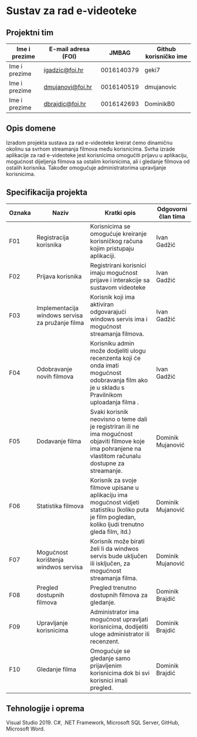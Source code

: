# Sustav za rad e-videoteke

## Projektni tim

Ime i prezime | E-mail adresa (FOI) | JMBAG      | Github korisničko ime
------------  | ------------------- | -----      | ---------------------
Ime i prezime | igadzic@foi.hr      | 0016140379 | geki7
Ime i prezime | dmujanovi@foi.hr    | 0016140519 | dmujanovic
Ime i prezime | dbrajdic@foi.hr     | 0016142693 | DominikB0

## Opis domene
Izradom projekta sustava za rad e-videoteke kreirat ćemo dinamičnu okolinu sa svrhom streamanja filmova među korisnicima. Svrha izrade aplikacije za rad e-videoteke jest korisnicima omogućiti prijavu u aplikaciju, mogućnost dijeljenja filmova sa ostalim korisnicima, ali i gledanje filmova od ostalih korisnika. Također omogućuje administratorima upravljanje korisnicima.

## Specifikacija projekta

Oznaka | Naziv | Kratki opis | Odgovorni član tima
------ | ----- | ----------- | -------------------
F01    | Registracija korisnika | Korisnicima se omogućuje kreiranje korisničkog računa kojim pristupaju aplikaciji.  | Ivan Gadžić
F02    | Prijava korisnika       | Registrirani korisnici imaju mogućnost prijave i interakcije sa sustavom videoteke | Ivan Gadžić
F03    | Implementacija windows servisa za pružanje filma | Korisnik koji ima aktiviran odgovarajući windows servis ima i mogućnost streamanja filmova. | Ivan Gadžić
F04    | Odobravanje novih filmova |Korisniku admin može dodjeliti ulogu recenzenta koji će onda imati mogućnost odobravanja film ako je u skladu s Pravilnikom uploadanja filma .|Ivan Gadžić
F05    | Dodavanje filma  | Svaki korisnik neovisno o teme dali je registriran ili ne ima mogućnost objaviti filmove koje ima pohranjene na vlastitom računalu dostupne za streamanje. | Dominik Mujanović
F06    | Statistika filmova | Korisnik za svoje filmove upisane u aplikaciju ima mogućnost vidjeti statistiku (koliko puta je film pogledan, koliko ljudi trenutno gleda film, itd.) | Dominik Mujanović
F07    | Mogućnost korištenja windwos servisa | Korisnik može birati želi li da windwos servis bude uključen ili isključen, za mogućnost streamanja filma. | Dominik Mujanović
F08    | Pregled dostupnih filmova |  Pregled trenutno dostupnih filmova za gledanje. | Dominik Brajdić
F09    | Upravljanje korisnicima  | Administrator ima mogućnost upravljati korisnicima, dodijeliti uloge administrator ili recenzent. | Dominik Brajdić
F10    | Gledanje filma | Omogućuje se gledanje samo prijavljenim korisnicima dok bi svi korisnici imali pregled. | Dominik Brajdić


## Tehnologije i oprema
Visual Studio 2019. C#, .NET Framework, Microsoft SQL Server, GitHub, Microsoft Word.
